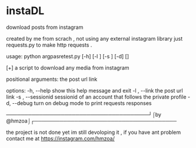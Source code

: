 # instaDL
download posts from instagram

created by me from scrach , not using any external instagram library just requests.py to make http requests .

usage: python argpasretest.py [-h] [-l <media-link>] [-s <session-id>] [-d] [<media-link>]

 [+] a script to download any media from instagram

positional arguments:
  <media-link>          the post url link

options:
  -h, --help            show this help message and exit
  -l <media-link>, --link <media-link>
                        the post url link
  -s <session-id>, --sessionid <session-id>
                        sessionid of an account that follows the private profile
  -d, --debug           turn on debug mode to print requests responses

───────────────────────────────────────┘⌠by @hmzoa⌡┌───────────────────────────────────────

the project is not done yet im still devoloping it , if you have ant problem contact me at https://instagram.com/hmzoa/
